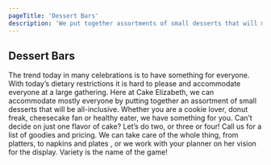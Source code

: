 ```yaml
---
pageTitle: 'Dessert Bars'
description: 'We put together assortments of small desserts that will make your event!'
---
```


## Dessert Bars

The trend today in many celebrations is to have something for everyone. With today’s
dietary restrictions it is hard to please and accommodate everyone at a large gathering.
Here at Cake Elizabeth, we can accommodate mostly everyone by putting together an assortment
of small desserts that will be all-inclusive. Whether you are a cookie lover, donut freak,
cheesecake fan or healthy eater, we have something for you. Can’t decide on just one flavor
of cake? Let’s do two, or three or four! Call us for a list of goodies and pricing. We can take
care of the whole thing, from platters, to napkins and plates , or we work with your planner on
her vision for the display. Variety is the name of the game!